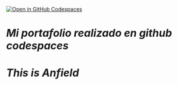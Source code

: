 [![Open in GitHub Codespaces](https://github.com/codespaces/badge.svg)](https://github.com/codespaces/new?hide_repo_select=true&ref=main&repo=526682619)


# _Mi portafolio realizado en github codespaces_

# _This is Anfield_
